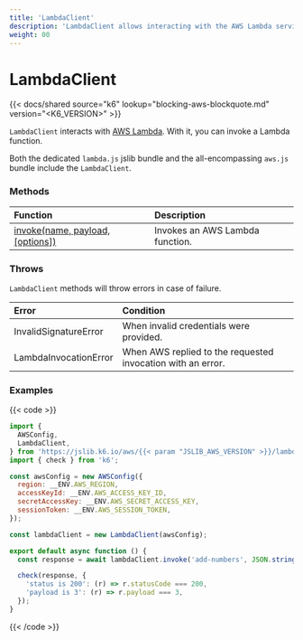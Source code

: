 ```yaml
---
title: 'LambdaClient'
description: 'LambdaClient allows interacting with the AWS Lambda service'
weight: 00
---
```


# LambdaClient

{{< docs/shared source="k6" lookup="blocking-aws-blockquote.md" version="<K6_VERSION>" >}}

`LambdaClient` interacts with [AWS Lambda](https://aws.amazon.com/lambda/). With it, you can invoke a Lambda function.

Both the dedicated `lambda.js` jslib bundle and the all-encompassing `aws.js` bundle include the `LambdaClient`.

### Methods

| Function                                                                                                                  | Description                     |
| :------------------------------------------------------------------------------------------------------------------------ | :------------------------------ |
| [invoke(name, payload, [options])](https://grafana.com/docs/k6/<K6_VERSION>/javascript-api/jslib/aws/lambdaclient/invoke) | Invokes an AWS Lambda function. |

### Throws

`LambdaClient` methods will throw errors in case of failure.

| Error                 | Condition                                                   |
| :-------------------- | :---------------------------------------------------------- |
| InvalidSignatureError | When invalid credentials were provided.                     |
| LambdaInvocationError | When AWS replied to the requested invocation with an error. |

### Examples

{{< code >}}

<!-- md-k6:skip -->

```javascript
import {
  AWSConfig,
  LambdaClient,
} from 'https://jslib.k6.io/aws/{{< param "JSLIB_AWS_VERSION" >}}/lambda.js';
import { check } from 'k6';

const awsConfig = new AWSConfig({
  region: __ENV.AWS_REGION,
  accessKeyId: __ENV.AWS_ACCESS_KEY_ID,
  secretAccessKey: __ENV.AWS_SECRET_ACCESS_KEY,
  sessionToken: __ENV.AWS_SESSION_TOKEN,
});

const lambdaClient = new LambdaClient(awsConfig);

export default async function () {
  const response = await lambdaClient.invoke('add-numbers', JSON.stringify({ x: 1, y: 2 }));

  check(response, {
    'status is 200': (r) => r.statusCode === 200,
    'payload is 3': (r) => r.payload === 3,
  });
}
```

{{< /code >}}
